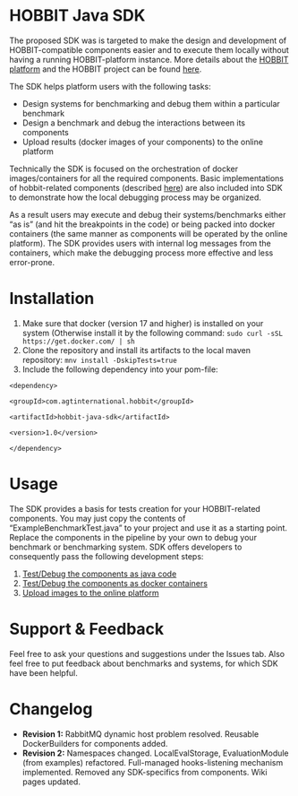 # HOBBIT Java SDK
The proposed SDK was is targeted to make the design and development of HOBBIT-compatible components easier and to execute them locally without having a running HOBBIT-platform instance. More details about the [HOBBIT platform](https://github.com/hobbit-project/platform) and the HOBBIT project can be found [here](https://project-hobbit.eu/). 

The SDK helps platform users with the following tasks:
* Design systems for benchmarking and debug them within a particular benchmark
* Design a benchmark and debug the interactions between its components
* Upload results (docker images of your components) to the online platform

Technically the SDK is focused on the orchestration of docker images/containers for all the required components. Basic implementations of hobbit-related components (described [here](https://github.com/hobbit-project/platform/wiki/Develop-a-component-in-Java)) are also included into SDK to demonstrate how the local debugging process may be organized. 

As a result users may execute and debug their systems/benchmarks either “as is” (and hit the breakpoints in the code) or being packed into docker containers (the same manner as components will be operated by the online platform). The SDK provides users with internal log messages from the containers, which make the debugging process more effective and less error-prone. 

# Installation
1) Make sure that docker (version 17 and higher) is installed on your system 
(Otherwise install it by the following command: `sudo curl -sSL https://get.docker.com/ | sh`
2) Clone the repository and install its artifacts to the local maven repository:
`mnv install -DskipTests=true`
3) Include the following dependency into your pom-file:

`<dependency>`

`<groupId>com.agtinternational.hobbit</groupId>`

`<artifactId>hobbit-java-sdk</artifactId>`

`<version>1.0</version>`

`</dependency>`

# Usage
The SDK provides a basis for tests creation for your HOBBIT-related components. You may just copy the contents of “ExampleBenchmarkTest.java” to your project and use it as a starting point. Replace the components in the pipeline by your own to debug your benchmark or benchmarking system.  SDK offers developers to consequently pass the following development steps:
1. [Test/Debug the components as java code](https://github.com/hobbit-project/java-sdk/wiki/Debug-components-as-java-code)
1. [Test/Debug the components as docker containers](https://github.com/hobbit-project/java-sdk/wiki/Building-images-and-debugging-containers)
1. [Upload images to the online platform](https://github.com/hobbit-project/java-sdk/wiki/Upload-images-to-the-platform)

# Support & Feedback
Feel free to ask your questions and suggestions under the Issues tab. 
Also feel free to put feedback about benchmarks and systems, for which SDK have been helpful.

# Changelog
* **Revision 1:** RabbitMQ dynamic host problem resolved. Reusable DockerBuilders for components added.
* **Revision 2:** Namespaces changed. LocalEvalStorage, EvaluationModule (from examples) refactored. Full-managed hooks-listening mechanism implemented. Removed any SDK-specifics from components. Wiki pages updated.
